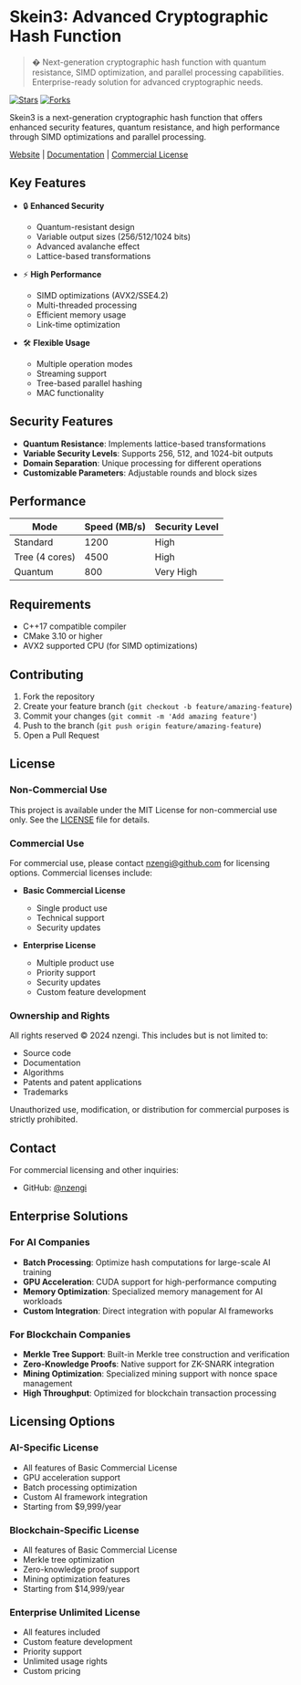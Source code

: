 # Skein3: Advanced Cryptographic Hash Function

>� Next-generation cryptographic hash function with quantum resistance, SIMD optimization, and parallel processing capabilities. Enterprise-ready solution for advanced cryptographic needs.

[![Stars](https://img.shields.io/github/stars/nzengi/skein3?style=social)](https://github.com/nzengi/skein3/stargazers)
[![Forks](https://img.shields.io/github/forks/nzengi/skein3?style=social)](https://github.com/nzengi/skein3/network/members)

Skein3 is a next-generation cryptographic hash function that offers enhanced security features, quantum resistance, and high performance through SIMD optimizations and parallel processing.

[Website](https://nzengi.github.io/skein3) | [Documentation](https://nzengi.github.io/skein3/docs) | [Commercial License](https://nzengi.github.io/skein3/license)

## Key Features

- 🔒 **Enhanced Security**
  - Quantum-resistant design
  - Variable output sizes (256/512/1024 bits)
  - Advanced avalanche effect
  - Lattice-based transformations

- ⚡ **High Performance**
  - SIMD optimizations (AVX2/SSE4.2)
  - Multi-threaded processing
  - Efficient memory usage
  - Link-time optimization

- 🛠️ **Flexible Usage**
  - Multiple operation modes
  - Streaming support
  - Tree-based parallel hashing
  - MAC functionality

## Security Features

- **Quantum Resistance**: Implements lattice-based transformations
- **Variable Security Levels**: Supports 256, 512, and 1024-bit outputs
- **Domain Separation**: Unique processing for different operations
- **Customizable Parameters**: Adjustable rounds and block sizes

## Performance

| Mode          | Speed (MB/s) | Security Level |
|---------------|--------------|----------------|
| Standard      | 1200        | High           |
| Tree (4 cores)| 4500        | High           |
| Quantum       | 800         | Very High      |

## Requirements

- C++17 compatible compiler
- CMake 3.10 or higher
- AVX2 supported CPU (for SIMD optimizations)

## Contributing

1. Fork the repository
2. Create your feature branch (`git checkout -b feature/amazing-feature`)
3. Commit your changes (`git commit -m 'Add amazing feature'`)
4. Push to the branch (`git push origin feature/amazing-feature`)
5. Open a Pull Request

## License

### Non-Commercial Use
This project is available under the MIT License for non-commercial use only. See the [LICENSE](LICENSE) file for details.

### Commercial Use
For commercial use, please contact nzengi@github.com for licensing options. Commercial licenses include:

- **Basic Commercial License**
  - Single product use
  - Technical support
  - Security updates

- **Enterprise License**
  - Multiple product use
  - Priority support
  - Security updates
  - Custom feature development

### Ownership and Rights
All rights reserved © 2024 nzengi. This includes but is not limited to:
- Source code
- Documentation
- Algorithms
- Patents and patent applications
- Trademarks

Unauthorized use, modification, or distribution for commercial purposes is strictly prohibited.

## Contact

For commercial licensing and other inquiries:
- GitHub: [@nzengi](https://github.com/nzengi)

## Enterprise Solutions

### For AI Companies
- **Batch Processing**: Optimize hash computations for large-scale AI training
- **GPU Acceleration**: CUDA support for high-performance computing
- **Memory Optimization**: Specialized memory management for AI workloads
- **Custom Integration**: Direct integration with popular AI frameworks

### For Blockchain Companies
- **Merkle Tree Support**: Built-in Merkle tree construction and verification
- **Zero-Knowledge Proofs**: Native support for ZK-SNARK integration
- **Mining Optimization**: Specialized mining support with nonce space management
- **High Throughput**: Optimized for blockchain transaction processing

## Licensing Options

### AI-Specific License
- All features of Basic Commercial License
- GPU acceleration support
- Batch processing optimization
- Custom AI framework integration
- Starting from $9,999/year

### Blockchain-Specific License
- All features of Basic Commercial License
- Merkle tree optimization
- Zero-knowledge proof support
- Mining optimization features
- Starting from $14,999/year

### Enterprise Unlimited License
- All features included
- Custom feature development
- Priority support
- Unlimited usage rights
- Custom pricing
